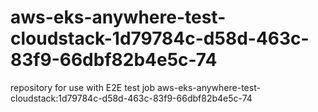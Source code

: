 # aws-eks-anywhere-test-cloudstack-1d79784c-d58d-463c-83f9-66dbf82b4e5c-74
repository for use with E2E test job aws-eks-anywhere-test-cloudstack:1d79784c-d58d-463c-83f9-66dbf82b4e5c-74
